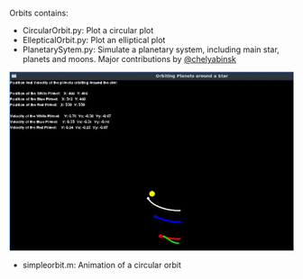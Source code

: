 Orbits contains:
- CircularOrbit.py: Plot a circular plot
- EllepticalOrbit.py: Plot an elliptical plot
- PlanetarySytem.py: Simulate a planetary system, including main star, planets and moons. Major contributions by [@chelyabinsk](https://github.com/chelyabinsk)

![alt text](https://github.com/BambooFlower/Math-Scripts/blob/master/Plots/Orbits/PlanetarySystemAnimcation.gif)

- simpleorbit.m: Animation of a circular orbit 

